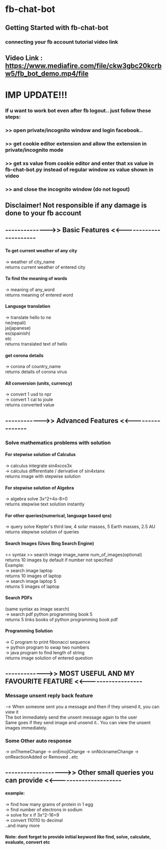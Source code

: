 # fb-chat-bot
## Getting Started with fb-chat-bot

### connecting your fb account tutorial video link  
## Video Link : https://www.mediafire.com/file/ckw3gbc20kcrbw5/fb_bot_demo.mp4/file  

# IMP UPDATE!!!  
### If u want to work bot even after fb logout.. just follow these steps:  
### >> open private/incognito window and login facebook..
### >> get cookie editor extension and allow the extension in private/incognito mode
### >> get xs value from cookie editor and enter that xs value in fb-chat-bot.py instead of regular window xs value shown in video
### >> and close the incognito window (do not logout)

## Disclaimer! Not responsible if any damage is done to your fb account  


## -------------->> Basic Features <<----------------------


#### To get current weather of any city
-> weather of city_name  
returns current weather of entered city  

#### To find the meaning of words
-> meaning of any_word  
returns meaning of entered word

#### Language translation
-> translate hello to ne  
ne(nepali)  
ja(japanese)  
es(spainish)  
etc  
returns translated text of hello  

#### get corona details
-> corona of country_name  
returns details of corona virus  

#### All conversion (units, currency)
-> convert 1 usd to npr  
-> convert 1 cal to joule  
returns converted value  


## ------------>> Advanced Features <<----------------


### Solve mathematics problems with solution

#### For stepwise solution of Calculus
-> calculus integrate sin4xcos3x  
-> calculus differentiate / derivative of sin4xtanx  
returns image with stepwise solution  

#### For stepwise solution of Algebra
-> algebra solve 3x^2+4x-8=0  
returns stepwise text solution instantly  

#### For other queries(numerical, language based qns)
-> query solve Kepler's third law, 4 solar masses, 5 Earth masses, 2.5 AU  
returns stepwise solution of queries  


#### Search Images (Uses Bing Search Engine)
<< syntax >> search image image_name num_of_images(optional)  
returns 10 images by default if number not specified  
Example:  
-> search image laptop  
returns 10 images of laptop  
-> search image laptop 5  
returns 5 images of laptop  

#### Search PDFs
(same syntax as image search)  
-> search pdf python programming book 5  
returns 5 links books of python programming book pdf  

#### Programming Solution
-> C program to print fibonacci sequence  
-> python program to swap two numbers  
-> java program to find length of string  
returns image solution of entered question  



## ------------->> MOST USEFUL AND MY FAVOURITE FEATURE <<------------------


### Message unsent reply back feature

--> When someone sent you a message and then if they unsend it, you can view it  
The bot immediately send the unsent message again to the user  
Same goes if they send image and unsend it.. You can view the unsent images immediately.  

### Some Other auto response
-> onThemeChange
-> onEmojiChange
-> onNicknameChange
-> onReactionAdded or Removed
..etc


## ------------------->> Other small queries you can provide <<---------------------

#### example:
-> find how many grams of protein in 1 egg  
-> find number of electrons in sodium  
-> solve for x if 3x^2-16=9  
-> convert 110110 to decimal  
..and many more

#### Note: dont forget to provide initial keyword like find, solve, calculate, evaluate, convert etc
